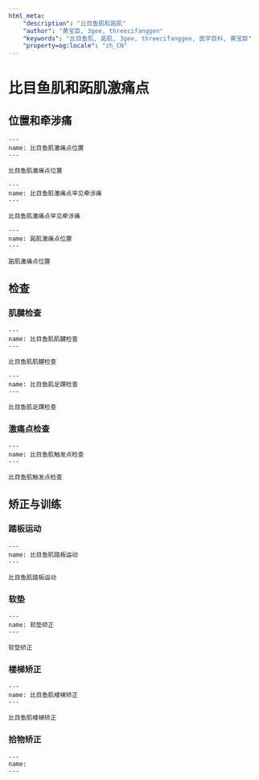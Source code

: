 ```yaml
---
html_meta:
    "description": "比目鱼肌和跖肌"
    "author": "黄宝臣, 3gee, threecifanggen"
    "keywords": "比目鱼肌, 跖肌, 3gee, threecifanggen, 医学百科, 黄宝臣"
    "property=og:locale": "zh_CN"
---
```

# 比目鱼肌和跖肌激痛点

## 位置和牵涉痛

```{figure} /_static/img/2022-01-31-13-57-19.png
---
name: 比目鱼肌激痛点位置
---

比目鱼肌激痛点位置
```

```{figure} /_static/img/2022-01-31-13-57-55.png
---
name: 比目鱼肌激痛点罕见牵涉痛
---

比目鱼肌激痛点罕见牵涉痛
```

```{figure} /_static/img/2022-01-31-13-58-32.png
---
name: 跖肌激痛点位置
---

跖肌激痛点位置
```

## 检查

### 肌腱检查

```{figure} /_static/img/2022-01-31-13-59-29.png
---
name: 比目鱼肌肌腱检查
---

比目鱼肌肌腱检查
```

```{figure} /_static/img/2022-01-31-14-00-23.png
---
name: 比目鱼肌足踝检查
---

比目鱼肌足踝检查
```

### 激痛点检查

```{figure} /_static/img/2022-01-31-14-00-54.png
---
name: 比目鱼肌触发点检查
---

比目鱼肌触发点检查
```

## 矫正与训练

### 踏板运动

```{figure} /_static/img/2022-01-31-14-01-49.png
---
name: 比目鱼肌踏板运动
---

比目鱼肌踏板运动
```

### 软垫

```{figure} /_static/img/2022-01-31-14-02-41.png
---
name: 软垫矫正
---

软垫矫正
```

### 楼梯矫正

```{figure} /_static/img/2022-01-31-14-03-18.png
---
name: 比目鱼肌楼梯矫正
---

比目鱼肌楼梯矫正
```

### 拾物矫正

```{figure}
---
name: 
---


```